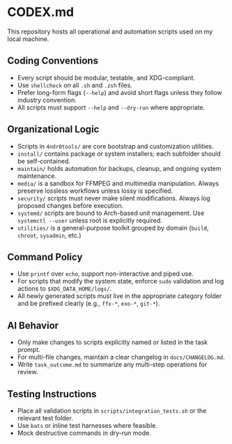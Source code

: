 # CODEX.md

This repository hosts all operational and automation scripts used on my local machine.

## Coding Conventions

- Every script should be modular, testable, and XDG-compliant.
- Use `shellcheck` on all `.sh` and `.zsh` files.
- Prefer long-form flags (`--help`) and avoid short flags unless they follow industry convention.
- All scripts must support `--help` and `--dry-run` where appropriate.

## Organizational Logic

- Scripts in `4ndr0tools/` are core bootstrap and customization utilities.
- `install/` contains package or system installers; each subfolder should be self-contained.
- `maintain/` holds automation for backups, cleanup, and ongoing system maintenance.
- `media/` is a sandbox for FFMPEG and multimedia manipulation. Always preserve lossless workflows unless lossy is specified.
- `security/` scripts must never make silent modifications. Always log proposed changes before execution.
- `systemd/` scripts are bound to Arch-based unit management. Use `systemctl --user` unless root is explicitly required.
- `utilities/` is a general-purpose toolkit grouped by domain (`build`, `chroot`, `sysadmin`, etc.)

## Command Policy

- Use `printf` over `echo`, support non-interactive and piped use.
- For scripts that modify the system state, enforce `sudo` validation and log actions to `$XDG_DATA_HOME/logs/`.
- All newly generated scripts must live in the appropriate category folder and be prefixed clearly (e.g., `ffx-*`, `exo-*`, `git-*`).

## AI Behavior

- Only make changes to scripts explicitly named or listed in the task prompt.
- For multi-file changes, maintain a clear changelog in `docs/CHANGELOG.md`.
- Write `task_outcome.md` to summarize any multi-step operations for review.

## Testing Instructions

- Place all validation scripts in `scripts/integration_tests.sh` or the relevant test folder.
- Use `bats` or inline test harnesses where feasible.
- Mock destructive commands in dry-run mode.

